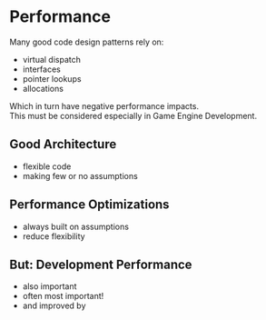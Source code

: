 # Performance

Many good code design patterns rely on:
- virtual dispatch
- interfaces
- pointer lookups
- allocations

Which in turn have negative performance impacts.\
This must be considered especially in Game Engine Development.

## Good Architecture
- flexible code
- making few or no assumptions

## Performance Optimizations
- always built on assumptions
- reduce flexibility

## But: Development Performance
- also important
- often most important!
- and improved by